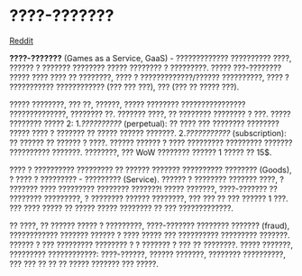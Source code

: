# ????-???????
[Reddit](https://www.reddit.com/r/pcgaming/comments/bhdkvo/games_as_a_service_is_fraud_by_accursed_farms/)
 
**????-???????** (Games as a Service, GaaS) - ????????????? ?????????? ????, ?????? ? ??????? ???????? ????? ???????? ? ?????????. ????? ???-???????? ????? ???? ???? ?? ????????, ???? ? ?????????????/?????? ??????????, ???? ? ??????????? ???????????? (??? ??? ???), ??? (??? ?? ????? ???). 

????? ????????, ??? ??, ??????, ????? ???????? ???????????????? ??????????????, ???????? ??. ??????? ????, ?? ???????? ???????? ? ???. ????? ???????? ????? 2:
1.*??????????* (perpetual): ?? ???? ??? ???????? ???????? ????? ???? ? ??????? ?? ????? ?????? ???????.
2.*???????????* (subscription): ?? ?????? ?? ?????? ? ????. ?????? ?????? ? ???? ????????? ????????? ??????? ?????????? ???????. ????????, ??? WoW ???????? ?????? 1 ????? ?? 15$.

???? ? ?????????? ????????? ?? ?????? ??????? ?????????? ???????? (Goods), ? ???? ? ????????? - ????????? (Service). ?????? ? ???????? ??????? ????, ? ??????? ???? ????????? ???????? ???????! ????? ???????, ????-??????? ?? ???????? ?????????, ? ???????? ?????? ????????, ??? ??? ?? ??? ?????? 1 ???. ??? ???? ????? ?? ????? ????? ???????? ?? ??? ?????????????.

?? ????, ?? ?????? ????? ? ?????????, ????-??????? ???????? ??????? (fraud), ???????????? ??????? ?????? ? ???? ????? ??? ?????????? ????????? ???????. ?????? ? ??? ????????? ???????? ? ? ??????? ? ??? ?? ????????. ????? ???????, ????????? ????????????: ????-??????, ?????? ???????, ???????? ??????????, ??? ??? ?? ?? ?? ????? ??????? ??? ?????.
